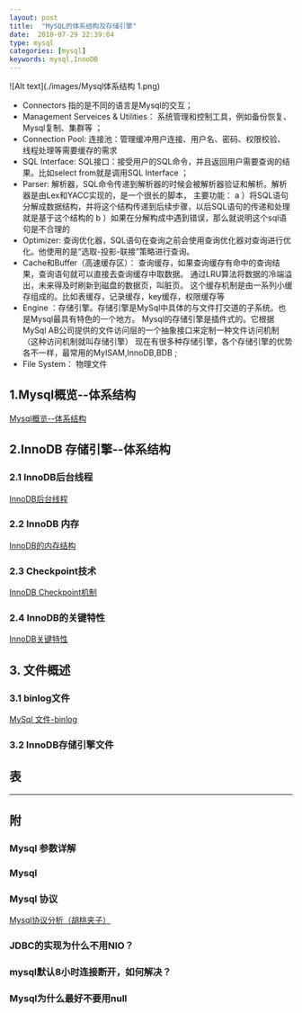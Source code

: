 ```yaml
---
layout: post
title:  "MySQL的体系结构及存储引擎"
date:  2018-07-29 22:39:04
type: mysql
categories: [mysql]
keywords: mysql,InnoDB
---
```

![Alt text](./images/Mysql体系结构 1.png)

- Connectors 指的是不同的语言是Mysql的交互；
- Management Serveices & Utilities： 系统管理和控制工具，例如备份恢复、Mysql复制、集群等 ；
- Connection Pool: 连接池：管理缓冲用户连接、用户名、密码、权限校验、线程处理等需要缓存的需求 
- SQL Interface: SQL接口：接受用户的SQL命令，并且返回用户需要查询的结果。比如select from就是调用SQL Interface ；
- Parser: 解析器，SQL命令传递到解析器的时候会被解析器验证和解析。解析器是由Lex和YACC实现的，是一个很长的脚本， 主要功能： 
a ）将SQL语句分解成数据结构，并将这个结构传递到后续步骤，以后SQL语句的传递和处理就是基于这个结构的 
b ）如果在分解构成中遇到错误，那么就说明这个sql语句是不合理的 
- Optimizer: 查询优化器，SQL语句在查询之前会使用查询优化器对查询进行优化。他使用的是“选取-投影-联接”策略进行查询。 
- Cache和Buffer（高速缓存区）： 查询缓存，如果查询缓存有命中的查询结果，查询语句就可以直接去查询缓存中取数据。 
通过LRU算法将数据的冷端溢出，未来得及时刷新到磁盘的数据页，叫脏页。 
这个缓存机制是由一系列小缓存组成的。比如表缓存，记录缓存，key缓存，权限缓存等 
- Engine ：存储引擎。存储引擎是MySql中具体的与文件打交道的子系统。也是Mysql最具有特色的一个地方。 
Mysql的存储引擎是插件式的。它根据MySql AB公司提供的文件访问层的一个抽象接口来定制一种文件访问机制（这种访问机制就叫存储引擎） 
现在有很多种存储引擎，各个存储引擎的优势各不一样，最常用的MyISAM,InnoDB,BDB ;
- File System： 物理文件

## 1.Mysql概览--体系结构
[Mysql概览--体系结构](http://www.zhizus.com/2018-07-29-MySQL的体系结构及存储引擎.html)
## 2.InnoDB 存储引擎--体系结构
### 2.1 InnoDB后台线程
[InnoDB后台线程](http://www.zhizus.com/2018-07-29-InnoDB后台线程.html)
### 2.2 InnoDB 内存
[InnoDB的内存结构](http://www.zhizus.com/2018-07-29-InnoDB的内存结构.html)
### 2.3 Checkpoint技术
[InnoDB Checkpoint机制](http://www.zhizus.com/2018-07-29-InnoDB%20Checkpoint%E6%9C%BA%E5%88%B6.html)
### 2.4 InnoDB的关键特性
[InnoDB关键特性](http://www.zhizus.com/2018-07-29-InnoDB关键特性.html)

## 3. 文件概述
### 3.1 binlog文件
[MySql 文件-binlog](http://www.zhizus.com/2018-07-31-Mysql%E6%96%87%E4%BB%B6-binlog%E6%97%A5%E5%BF%97.html)
### 3.2 InnoDB存储引擎文件
## 表

----

## 附
### Mysql 参数详解

### Mysql 
### Mysql 协议
[Mysql协议分析（胡桃夹子）](http://hutaow.com/blog/2013/11/06/mysql-protocol-analysis/)
### JDBC的实现为什么不用NIO？
### mysql默认8小时连接断开，如何解决？
### Mysql为什么最好不要用null